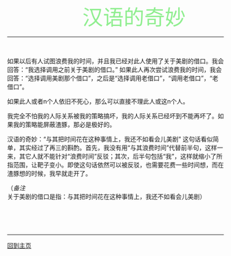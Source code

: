 &emsp;&emsp;&emsp;&emsp;&emsp;&emsp;&emsp;&emsp;&emsp;&emsp;&emsp;&emsp;&ensp;<font face="微软雅黑" color="#90EE90" size="7">汉语的奇妙</font>

---
<br />

如果以后有人试图浪费我的时间，并且我已经对此人使用了关于美剧的借口。我会回答：“我选择调用之前关于美剧的借口。” 如果此人再次尝试浪费我的时间，我会回答：“选择调用美剧那个借口”，之后是“选择调用老借口”，“调用老借口”，“老借口”。

如果此人或者n个人依旧不死心，那么可以直接不理此人或这n个人。

我完全不怕我的人际关系被我的策略搞坏，我的人际关系已经坏到不能再坏了。如果我的策略能屏蔽渣豚，那必是极好的。

汉语的奇妙：“与其把时间花在这种事情上，我还不如看会儿美剧” 这句话看似简单，其实经过了再三的斟酌。首先，我没有用“与其浪费时间”代替前半句，这样一来，其它人就不能针对“浪费时间”反驳；其次，后半句包括“我”，这样就缩小了所指范围，让靶子变小。即使这句话依然可以被反驳，也需要花费一些时间想，而在渣豚想的时候，我早就走开了。

（*备注* 关于美剧的借口是指：与其把时间花在这种事情上，我还不如看会儿美剧）

<br /><br /><br />

---

[回到主页](https://qq14.github.io/)